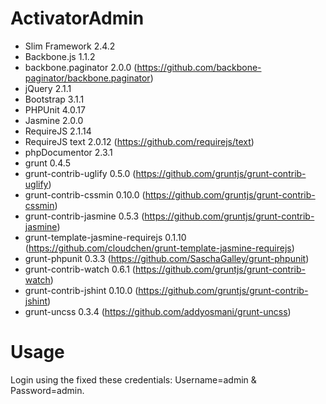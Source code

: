 ActivatorAdmin
==============

- Slim Framework 2.4.2
- Backbone.js 1.1.2
- backbone.paginator 2.0.0 (https://github.com/backbone-paginator/backbone.paginator)
- jQuery 2.1.1
- Bootstrap 3.1.1
- PHPUnit 4.0.17
- Jasmine 2.0.0
- RequireJS 2.1.14
- RequireJS text 2.0.12 (https://github.com/requirejs/text)
- phpDocumentor 2.3.1
- grunt 0.4.5
- grunt-contrib-uglify 0.5.0 (https://github.com/gruntjs/grunt-contrib-uglify)
- grunt-contrib-cssmin 0.10.0 (https://github.com/gruntjs/grunt-contrib-cssmin)
- grunt-contrib-jasmine 0.5.3 (https://github.com/gruntjs/grunt-contrib-jasmine)
- grunt-template-jasmine-requirejs 0.1.10 (https://github.com/cloudchen/grunt-template-jasmine-requirejs)
- grunt-phpunit 0.3.3 (https://github.com/SaschaGalley/grunt-phpunit)
- grunt-contrib-watch 0.6.1 (https://github.com/gruntjs/grunt-contrib-watch)
- grunt-contrib-jshint 0.10.0 (https://github.com/gruntjs/grunt-contrib-jshint)
- grunt-uncss 0.3.4 (https://github.com/addyosmani/grunt-uncss)

Usage
==============

Login using the fixed these credentials: Username=admin & Password=admin.
